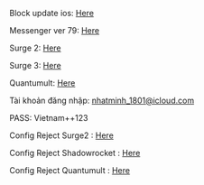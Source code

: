 Block update ios: <a href="https://github.com/vnvccsf/vnvccsf.github.io/raw/master/chan-cap-nhat-ios-12.mobileconfig">Here</a>

Messenger ver 79: <a href="https://is.gd/h41qr8">Here</a>

Surge 2: <a href="https://is.gd/surge2">Here</a>

Surge 3: <a href="https://is.gd/duPewC">Here</a>

Quantumult: <a href="https://is.gd/Quantumult">Here</a>


Tài khoản đăng nhập: nhatminh_1801@icloud.com

PASS: Vietnam++123

Config Reject Surge2 : <a href="https://github.com/vnvccsf/vnvccsf.github.io/raw/master/Reject-rule-for-Surge2.conf">Here</a>

Config Reject Shadowrocket : <a href="https://github.com/vnvccsf/vnvccsf.github.io/raw/master/Shadowrocket.config">Here</a>

Config Reject Quantumult : <a href="https://github.com/vnvccsf/vnvccsf.github.io/raw/master/Quantumult.config">Here</a>
